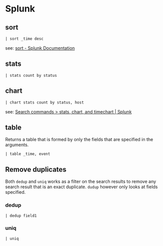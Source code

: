 # Splunk

## sort
```
| sort _time desc
```

see: [sort - Splunk Documentation](https://docs.splunk.com/Documentation/Splunk/latest/SearchReference/Sort)

## stats
```
| stats count by status
```

## chart
```
| chart stats count by status, host
```

see: [Search commands > stats, chart, and timechart | Splunk](https://www.splunk.com/en_us/blog/tips-and-tricks/search-commands-stats-chart-and-timechart.html)

## table

Returns a table that is formed by only the fields that are specified in the arguments.

```
| table _time, event
```

## Remove duplicates

Both `dedup` and `uniq` works as a filter on the search results to remove any search result that is an exact duplicate. `dudup` however only looks at fields specified.

### dedup
```
| dedup field1
```

### uniq
```
| uniq
```
